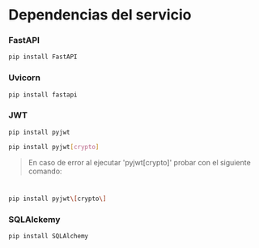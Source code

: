 # Dependencias del servicio
### FastAPI

```sh
pip install FastAPI
```
### Uvicorn

```sh
pip install fastapi
```

### JWT

```sh
pip install pyjwt
```
```sh
pip install pyjwt[crypto]
```
> En caso de error al ejecutar 'pyjwt[crypto]' probar con el siguiente comando:
#
```sh
pip install pyjwt\[crypto\]
```

### SQLAlckemy

```sh
pip install SQLAlchemy
```